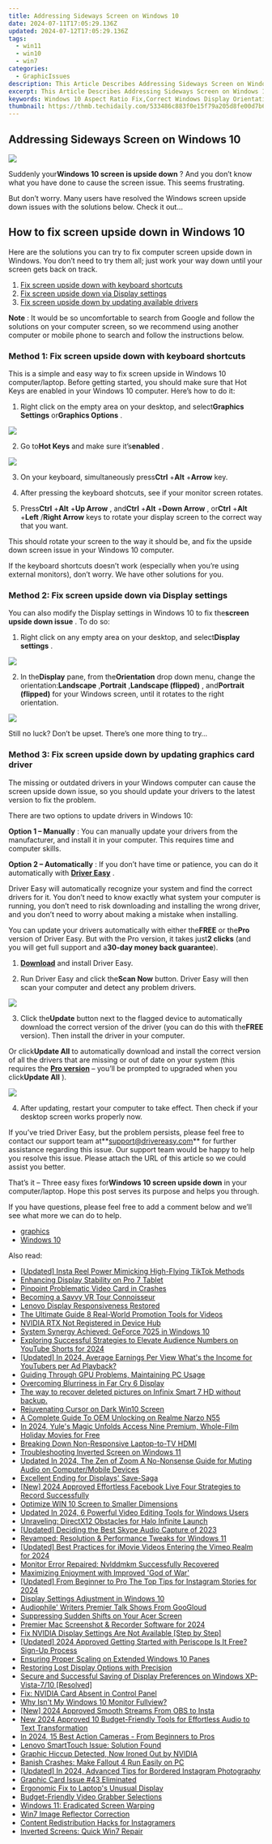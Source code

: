 ```yaml
---
title: Addressing Sideways Screen on Windows 10
date: 2024-07-11T17:05:29.136Z
updated: 2024-07-12T17:05:29.136Z
tags:
  - win11
  - win10
  - win7
categories:
  - GraphicIssues
description: This Article Describes Addressing Sideways Screen on Windows 10
excerpt: This Article Describes Addressing Sideways Screen on Windows 10
keywords: Windows 10 Aspect Ratio Fix,Correct Windows Display Orientation,Resolving Aspect Ratio Issues in Windows 10,Windows 10 Screen Rotation Problems,Adjust Windows Display Angle,Windows 10 Monitor Calibration Guide,Troubleshoot Aspect Ratio Display on Windows PC
thumbnail: https://thmb.techidaily.com/533486c883f0e15f79a205d8fe00d7b629c80c76eca7c3b378cb3f9eeb4c0bbe.jpg
---
```


## Addressing Sideways Screen on Windows 10

![](https://images.drivereasy.com/wp-content/uploads/2018/06/img_5b16649a9fba1.jpg)

 Suddenly your**Windows 10 screen is upside down** ? And you don’t know what you have done to cause the screen issue. This seems frustrating.

 But don’t worry. Many users have resolved the Windows screen upside down issues with the solutions below. Check it out…

## How to fix screen upside down in Windows 10

 Here are the solutions you can try to fix computer screen upside down in Windows. You don’t need to try them all; just work your way down until your screen gets back on track.

1. [Fix screen upside down with keyboard shortcuts](#Fix1)
2. [Fix screen upside down via Display settings](#Fix2)
3. [Fix screen upside down by updating available drivers](#Fix3)

**Note** : It would be so uncomfortable to search from Google and follow the solutions on your computer screen, so we recommend using another computer or mobile phone to search and follow the instructions below.

###  Method 1: Fix screen upside down with keyboard shortcuts

 This is a simple and easy way to fix screen upside in Windows 10 computer/laptop. Before getting started, you should make sure that Hot Keys are enabled in your Windows 10 computer. Here’s how to do it:

 1) Right click on the empty area on your desktop, and select**Graphics Settings** or**Graphics Options** .

![](https://images.drivereasy.com/wp-content/uploads/2018/06/img_5b18e563d98db.jpg)

 2) Go to**Hot Keys** and make sure it’s**enabled** .

![](https://images.drivereasy.com/wp-content/uploads/2018/06/img_5b18e59b14930.jpg)

 3) On your keyboard, simultaneously press**Ctrl** +**Alt** +**Arrow** key.

 4) After pressing the keyboard shotcuts, see if your monitor screen rotates.

 5) Press**Ctrl** +**Alt** +**Up Arrow** , and**Ctrl** +**Alt** +**Down Arrow** , or**Ctrl** +**Alt** +**Left** /**Right Arrow** keys to rotate your display screen to the correct way that you want.

 This should rotate your screen to the way it should be, and fix the upside down screen issue in your Windows 10 computer.

 If the keyboard shortcuts doesn’t work (especially when you’re using external monitors), don’t worry. We have other solutions for you.

###  Method 2: Fix screen upside down via Display settings

 You can also modify the Display settings in Windows 10 to fix the**screen upside down issue** . To do so:

 1) Right click on any empty area on your desktop, and select**Display settings** .

![](https://images.drivereasy.com/wp-content/uploads/2018/06/img_5b1664f56b08b.jpg)

 2) In the**Display** pane, from the**Orientation** drop down menu, change the orientation:**Landscape** ,**Portrait** ,**Landscape (flipped)** , and**Portrait (flipped)** for your Windows screen, until it rotates to the right orientation.

![](https://images.drivereasy.com/wp-content/uploads/2018/06/img_5b16654b0c7e6.jpg)

 Still no luck? Don’t be upset. There’s one more thing to try…

###  Method 3: Fix screen upside down by updating graphics card driver

 The missing or outdated drivers in your Windows computer can cause the screen upside down issue, so you should update your drivers to the latest version to fix the problem.

There are two options to update drivers in Windows 10:

**Option 1 – Manually** : You can manually update your drivers from the manufacturer, and install it in your computer. This requires time and computer skills.

**Option 2 – Automatically** : If you don’t have time or patience, you can do it automatically with **[Driver Easy](https://tools.techidaily.com/drivereasy/download/)**  .

 Driver Easy will automatically recognize your system and find the correct drivers for it. You don’t need to know exactly what system your computer is running, you don’t need to risk downloading and installing the wrong driver, and you don’t need to worry about making a mistake when installing.

 You can update your drivers automatically with either the**FREE** or the**Pro** version of Driver Easy. But with the Pro version, it takes just**2 clicks** (and you will get full support and a**30-day money back guarantee**).

 1) **[Download](https://tools.techidaily.com/drivereasy/download/)**  and install Driver Easy.

 2) Run Driver Easy and click the**Scan Now** button. Driver Easy will then scan your computer and detect any problem drivers.

![](https://images.drivereasy.com/wp-content/uploads/2018/06/img_5b1665b20185d.jpg)

 3) Click the**Update** button next to the flagged device to automatically download the correct version of the driver (you can do this with the**FREE** version). Then install the driver in your computer.

 Or click**Update All** to automatically download and install the correct version of all the drivers that are missing or out of date on your system (this requires the **[Pro version](https://tools.techidaily.com/drivereasy/download/)**  – you’ll be prompted to upgraded when you click**Update All** ).

![](https://images.drivereasy.com/wp-content/uploads/2018/06/img_5b166616338a7.jpg)

 4) After updating, restart your computer to take effect. Then check if your desktop screen works properly now.

 If you’ve tried Driver Easy, but the problem persists, please feel free to contact our support team at**<support@drivereasy.com>** for further assistance regarding this issue. Our support team would be happy to help you resolve this issue. Please attach the URL of this article so we could assist you better.

  That’s it – Three easy fixes for**Windows 10 screen upside down** in your computer/laptop. Hope this post serves its purpose and helps you through.

 If you have questions, please feel free to add a comment below and we’ll see what more we can do to help.

* [graphics](https://tools.techidaily.com/drivereasy/download/)
* [Windows 10](https://tools.techidaily.com/drivereasy/download/)

<ins class="adsbygoogle"
     style="display:block"
     data-ad-format="autorelaxed"
     data-ad-client="ca-pub-7571918770474297"
     data-ad-slot="1223367746"></ins>



<ins class="adsbygoogle"
     style="display:block"
     data-ad-client="ca-pub-7571918770474297"
     data-ad-slot="8358498916"
     data-ad-format="auto"
     data-full-width-responsive="true"></ins>



<span class="atpl-alsoreadstyle">Also read:</span>
<div><ul>
<li><a href="https://instagram-video-files.techidaily.com/updated-insta-reel-power-mimicking-high-flying-tiktok-methods/"><u>[Updated] Insta Reel Power  Mimicking High-Flying TikTok Methods</u></a></li>
<li><a href="https://graphic-issues.techidaily.com/enhancing-display-stability-on-pro-7-tablet/"><u>Enhancing Display Stability on Pro 7 Tablet</u></a></li>
<li><a href="https://graphic-issues.techidaily.com/pinpoint-problematic-video-card-in-crashes/"><u>Pinpoint Problematic Video Card in Crashes</u></a></li>
<li><a href="https://extra-lessons.techidaily.com/becoming-a-savvy-vr-tour-connoisseur/"><u>Becoming a Savvy VR Tour Connoisseur</u></a></li>
<li><a href="https://graphic-issues.techidaily.com/lenovo-display-responsiveness-restored/"><u>Lenovo Display Responsiveness Restored</u></a></li>
<li><a href="https://youtube-clips.techidaily.com/the-ultimate-guide-8-real-world-promotion-tools-for-videos/"><u>The Ultimate Guide  8 Real-World Promotion Tools for Videos</u></a></li>
<li><a href="https://graphic-issues.techidaily.com/nvidia-rtx-not-registered-in-device-hub/"><u>NVIDIA RTX Not Registered in Device Hub</u></a></li>
<li><a href="https://graphic-issues.techidaily.com/system-synergy-achieved-geforce-7025-in-windows-10/"><u>System Synergy Achieved: GeForce 7025 in Windows 10</u></a></li>
<li><a href="https://youtube-stream.techidaily.com/exploring-successful-strategies-to-elevate-audience-numbers-on-youtube-shorts-for-2024/"><u>Exploring Successful Strategies to Elevate Audience Numbers on YouTube Shorts for 2024</u></a></li>
<li><a href="https://facebook-record-videos.techidaily.com/updated-in-2024-average-earnings-per-view-whats-the-income-for-youtubers-per-ad-playback/"><u>[Updated] In 2024, Average Earnings Per View  What's the Income for YouTubers per Ad Playback?</u></a></li>
<li><a href="https://graphic-issues.techidaily.com/guiding-through-gpu-problems-maintaining-pc-usage/"><u>Guiding Through GPU Problems, Maintaining PC Usage</u></a></li>
<li><a href="https://graphic-issues.techidaily.com/overcoming-blurriness-in-far-cry-6-display/"><u>Overcoming Blurriness in Far Cry 6 Display</u></a></li>
<li><a href="https://techidaily.com/the-way-to-recover-deleted-pictures-on-infinix-smart-7-hd-without-backup-by-fonelab-android-recover-pictures/"><u>The way to recover deleted pictures on Infinix Smart 7 HD without backup.</u></a></li>
<li><a href="https://graphic-issues.techidaily.com/rejuvenating-cursor-on-dark-win10-screen/"><u>Rejuvenating Cursor on Dark Win10 Screen</u></a></li>
<li><a href="https://easy-unlock-android.techidaily.com/a-complete-guide-to-oem-unlocking-on-realme-narzo-n55-by-drfone-android/"><u>A Complete Guide To OEM Unlocking on Realme Narzo N55</u></a></li>
<li><a href="https://youtube-data.techidaily.com/24-yules-magic-unfolds-access-nine-premium-whole-film-holiday-movies-for-free/"><u>In 2024, Yule's Magic Unfolds  Access Nine Premium, Whole-Film Holiday Movies for Free</u></a></li>
<li><a href="https://graphic-issues.techidaily.com/breaking-down-non-responsive-laptop-to-tv-hdmi/"><u>Breaking Down Non-Responsive Laptop-to-TV HDMI</u></a></li>
<li><a href="https://graphic-issues.techidaily.com/troubleshooting-inverted-screen-on-windows-11/"><u>Troubleshooting Inverted Screen on Windows 11</u></a></li>
<li><a href="https://voice-adjusting.techidaily.com/updated-in-2024-the-zen-of-zoom-a-no-nonsense-guide-for-muting-audio-on-computermobile-devices/"><u>Updated In 2024, The Zen of Zoom A No-Nonsense Guide for Muting Audio on Computer/Mobile Devices</u></a></li>
<li><a href="https://graphic-issues.techidaily.com/excellent-ending-for-displays-save-saga/"><u>Excellent Ending for Displays' Save-Saga</u></a></li>
<li><a href="https://facebook-video-files.techidaily.com/new-2024-approved-effortless-facebook-live-four-strategies-to-record-successfully/"><u>[New] 2024 Approved  Effortless Facebook Live  Four Strategies to Record Successfully</u></a></li>
<li><a href="https://graphic-issues.techidaily.com/optimize-win-10-screen-to-smaller-dimensions/"><u>Optimize WIN 10 Screen to Smaller Dimensions</u></a></li>
<li><a href="https://smart-video-editing.techidaily.com/updated-in-2024-6-powerful-video-editing-tools-for-windows-users/"><u>Updated In 2024, 6 Powerful Video Editing Tools for Windows Users</u></a></li>
<li><a href="https://graphic-issues.techidaily.com/unraveling-directx12-obstacles-for-halo-infinite-launch/"><u>Unraveling: DirectX12 Obstacles for Halo Infinite Launch</u></a></li>
<li><a href="https://on-screen-recording.techidaily.com/updated-deciding-the-best-skype-audio-capture-of-2023/"><u>[Updated] Deciding the Best Skype Audio Capture of 2023</u></a></li>
<li><a href="https://graphic-issues.techidaily.com/revamped-resolution-and-performance-tweaks-for-windows-11/"><u>Revamped: Resolution & Performance Tweaks for Windows 11</u></a></li>
<li><a href="https://vimeo-videos.techidaily.com/updated-best-practices-for-imovie-videos-entering-the-vimeo-realm-for-2024/"><u>[Updated] Best Practices for iMovie Videos Entering the Vimeo Realm for 2024</u></a></li>
<li><a href="https://graphic-issues.techidaily.com/monitor-error-repaired-nvlddmkm-successfully-recovered/"><u>Monitor Error Repaired: Nvlddmkm Successfully Recovered</u></a></li>
<li><a href="https://graphic-issues.techidaily.com/maximizing-enjoyment-with-improved-god-of-war/"><u>Maximizing Enjoyment with Improved 'God of War'</u></a></li>
<li><a href="https://instagram-videos.techidaily.com/updated-from-beginner-to-pro-the-top-tips-for-instagram-stories-for-2024/"><u>[Updated] From Beginner to Pro  The Top Tips for Instagram Stories for 2024</u></a></li>
<li><a href="https://graphic-issues.techidaily.com/display-settings-adjustment-in-windows-10/"><u>Display Settings Adjustment in Windows 10</u></a></li>
<li><a href="https://extra-information.techidaily.com/audiophile-writers-premier-talk-shows-from-googloud/"><u>Audiophile' Writers  Premier Talk Shows From GooGloud</u></a></li>
<li><a href="https://graphic-issues.techidaily.com/suppressing-sudden-shifts-on-your-acer-screen/"><u>Suppressing Sudden Shifts on Your Acer Screen</u></a></li>
<li><a href="https://remote-screen-capture.techidaily.com/premier-mac-screenshot-and-recorder-software-for-2024/"><u>Premier Mac Screenshot & Recorder Software for 2024</u></a></li>
<li><a href="https://graphic-issues.techidaily.com/fix-nvidia-display-settings-are-not-available-step-by-step/"><u>Fix NVIDIA Display Settings Are Not Available [Step by Step]</u></a></li>
<li><a href="https://vp-tips.techidaily.com/updated-2024-approved-getting-started-with-periscope-is-it-free-sign-up-process/"><u>[Updated] 2024 Approved  Getting Started with Periscope  Is It Free? Sign-Up Process</u></a></li>
<li><a href="https://graphic-issues.techidaily.com/ensuring-proper-scaling-on-extended-windows-10-panes/"><u>Ensuring Proper Scaling on Extended Windows 10 Panes</u></a></li>
<li><a href="https://graphic-issues.techidaily.com/restoring-lost-display-options-with-precision/"><u>Restoring Lost Display Options with Precision</u></a></li>
<li><a href="https://graphic-issues.techidaily.com/secure-and-successful-saving-of-display-preferences-on-windows-xp-vista-710-resolved/"><u>Secure and Successful Saving of Display Preferences on Windows XP-Vista-7/10 [Resolved]</u></a></li>
<li><a href="https://graphic-issues.techidaily.com/fix-nvidia-card-absent-in-control-panel/"><u>Fix: NVIDIA Card Absent in Control Panel</u></a></li>
<li><a href="https://graphic-issues.techidaily.com/why-isnt-my-windows-10-monitor-fullview/"><u>Why Isn't My Windows 10 Monitor Fullview?</u></a></li>
<li><a href="https://screen-mirroring-recording.techidaily.com/new-2024-approved-smooth-streams-from-obs-to-insta/"><u>[New] 2024 Approved  Smooth Streams From OBS to Insta</u></a></li>
<li><a href="https://sound-optimizing.techidaily.com/new-2024-approved-10-budget-friendly-tools-for-effortless-audio-to-text-transformation/"><u>New 2024 Approved 10 Budget-Friendly Tools for Effortless Audio to Text Transformation</u></a></li>
<li><a href="https://extra-resources.techidaily.com/in-2024-15-best-action-cameras-from-beginners-to-pros/"><u>In 2024, 15 Best Action Cameras - From Beginners to Pros</u></a></li>
<li><a href="https://graphic-issues.techidaily.com/lenovo-smarttouch-issue-solution-found/"><u>Lenovo SmartTouch Issue: Solution Found</u></a></li>
<li><a href="https://graphic-issues.techidaily.com/graphic-hiccup-detected-now-ironed-out-by-nvidia/"><u>Graphic Hiccup Detected, Now Ironed Out by NVIDIA</u></a></li>
<li><a href="https://graphic-issues.techidaily.com/banish-crashes-make-fallout-4-run-easily-on-pc/"><u>Banish Crashes: Make Fallout 4 Run Easily on PC</u></a></li>
<li><a href="https://instagram-clips.techidaily.com/updated-in-2024-advanced-tips-for-bordered-instagram-photography/"><u>[Updated] In 2024, Advanced Tips for Bordered Instagram Photography</u></a></li>
<li><a href="https://graphic-issues.techidaily.com/graphic-card-issue-43-eliminated/"><u>Graphic Card Issue #43 Eliminated</u></a></li>
<li><a href="https://graphic-issues.techidaily.com/ergonomic-fix-to-laptops-unusual-display/"><u>Ergonomic Fix to Laptop's Unusual Display</u></a></li>
<li><a href="https://on-screen-recording.techidaily.com/budget-friendly-video-grabber-selections/"><u>Budget-Friendly Video Grabber Selections</u></a></li>
<li><a href="https://graphic-issues.techidaily.com/windows-11-eradicated-screen-warping/"><u>Windows 11: Eradicated Screen Warping</u></a></li>
<li><a href="https://graphic-issues.techidaily.com/win7-image-reflector-correction/"><u>Win7 Image Reflector Correction</u></a></li>
<li><a href="https://instagram-video-files.techidaily.com/content-redistribution-hacks-for-instagramers/"><u>Content Redistribution Hacks for Instagramers</u></a></li>
<li><a href="https://graphic-issues.techidaily.com/inverted-screens-quick-win7-repair/"><u>Inverted Screens: Quick Win7 Repair</u></a></li>
</ul></div>
